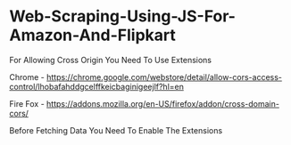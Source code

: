 # Web-Scraping-Using-JS-For-Amazon-And-Flipkart

For Allowing Cross Origin You Need To Use Extensions 

Chrome - https://chrome.google.com/webstore/detail/allow-cors-access-control/lhobafahddgcelffkeicbaginigeejlf?hl=en

Fire Fox - https://addons.mozilla.org/en-US/firefox/addon/cross-domain-cors/

Before Fetching Data You Need To Enable The Extensions 

